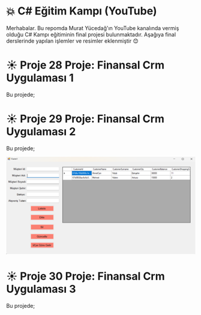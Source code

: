 # :boom: C# Eğitim Kampı (YouTube)

Merhabalar. Bu repomda Murat Yücedağ'ın YouTube kanalında vermiş olduğu C# Kampı eğitiminin final projesi bulunmaktadır. Aşağıya final derslerinde yapılan işlemler ve resimler eklenmiştir :blush: 


# :sunny: Proje 28  Proje: Finansal Crm Uygulaması 1
Bu projede;  

# :sunny: Proje 29  Proje: Finansal Crm Uygulaması 2
Bu projede; 

![FrmMongoDb](https://github.com/DemirbasAlperen/CSharpEgitimKampi601/blob/master/FrmMongoDb.png)

# :sunny: Proje 30  Proje: Finansal Crm Uygulaması 3
Bu projede; 
